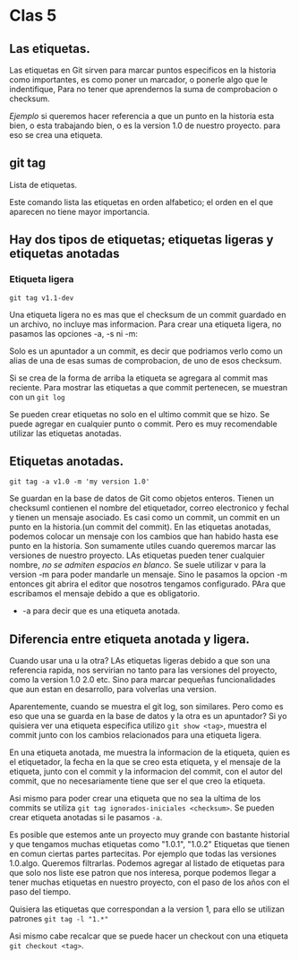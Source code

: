 # Clas 5

## Las etiquetas.
Las etiquetas en Git sirven para marcar puntos especificos en la historia como importantes, es como poner un marcador, o ponerle algo que le indentifique, Para no tener que aprendernos la suma de comprobacion o checksum.  

*Ejemplo* si queremos hacer referencia a que un punto en la historia esta bien, o esta trabajando bien, o es la version 1.0 de nuestro proyecto. para eso se crea una etiqueta.

## git tag
Lista de etiquetas.

Este comando lista las etiquetas en orden alfabetico; el orden en el que aparecen no tiene mayor importancia.

## Hay dos tipos de etiquetas; etiquetas ligeras y etiquetas anotadas

### Etiqueta ligera
`git tag v1.1-dev`

Una etiqueta ligera no es mas que el checksum de un commit guardado en un archivo, no incluye mas informacion. Para crear una etiqueta ligera, no pasamos las opciones -a, -s ni -m:

Solo es un apuntador a un commit, es decir que podriamos verlo como un alias de una de esas sumas de comprobacion, de uno de esos checksum.

Si se crea de la forma de arriba la etiqueta se agregara al commit mas reciente. Para mostrar las etiquetas a que commit pertenecen, se muestran con un `git log`

Se pueden crear etiquetas no solo en el ultimo commit que se hizo. Se puede agregar en cualquier punto o commit. Pero es muy recomendable utilizar las etiquetas anotadas.

## Etiquetas anotadas.
`git tag -a v1.0 -m 'my version 1.0'`

Se guardan en la base de datos de Git como objetos enteros. Tienen un checksuml contienen el nombre del etiquetador, correo electronico y fechal y tienen un mensaje asociado. Es casi como un commit, un commit en un punto en la historia.(un commit del commit). En las etiquetas anotadas, podemos colocar un mensaje con los cambios que han habido hasta ese punto en la historia. Son sumamente utiles cuando queremos marcar las versiones de nuestro proyecto. LAs etiquetas pueden tener cualquier nombre, *no se admiten espacios en blanco*. Se suele utilizar v para la version -m para poder mandarle un mensaje. Sino le pasamos la opcion -m entonces git abrira el editor que nosotros tengamos configurado. PAra que escribamos el mensaje debido a que es obligatorio. 

* -a para decir que es una etiqueta anotada.

## Diferencia entre etiqueta anotada y ligera.
Cuando usar una u la otra? LAs etiquetas ligeras debido a que son una referencia rapida, nos servirian no tanto para las versiones del proyecto, como la version 1.0 2.0 etc. Sino para marcar pequeñas funcionalidades que aun estan en desarrollo, para volverlas una version. 

Aparentemente, cuando se muestra el git log, son similares. Pero como es eso que una se guarda en la base de datos y la otra es un apuntador? Si yo quisiera ver una etiqueta especifica utilizo `git show <tag>`, muestra el commit junto con los cambios relacionados para una etiqueta ligera. 

En una etiqueta anotada, me muestra la informacion de la etiqueta, quien es el etiquetador, la fecha en la que se creo esta etiqueta, y el mensaje de la etiqueta, junto con el commit y la informacion del commit, con el autor del commit, que no necesariamente tiene que ser el que creo la etiqueta. 

Asi mismo para poder crear una etiqueta que no sea la ultima de los commits se utiliza `git tag ignorados-iniciales <checksum>`. Se pueden crear etiqueta anotadas si le pasamos `-a`.

Es posible que estemos ante un proyecto muy grande con bastante historial y que tengamos muchas etiquetas como "1.0.1", "1.0.2" Etiquetas que tienen en comun ciertas partes partecitas. Por ejemplo que todas las versiones 1.0.algo. Queremos filtrarlas. Podemos agregar al listado de etiquetas para que solo nos liste ese patron que nos interesa, porque podemos llegar a tener muchas etiquetas en nuestro proyecto, con el paso de los años con el paso del tiempo. 

Quisiera las etiquetas que correspondan a la version 1, para ello se utilizan patrones `git tag -l "1.*"`

Asi mismo cabe recalcar que se puede hacer un checkout con una etiqueta `git checkout <tag>`.

